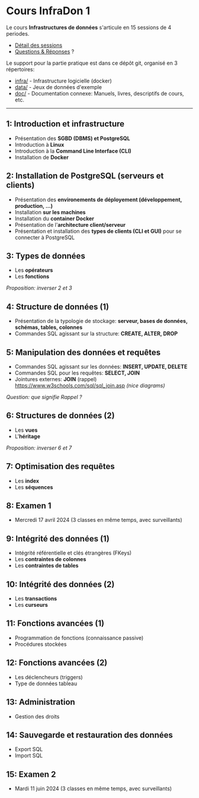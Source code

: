 <!-- ![HEIG-VD](https://heig-vd.ch/images/heig-vd-logo.gif)<br> -->
Cours InfraDon 1
=

Le cours **Infrastructures de données** s'articule en 15 sessions de 4 periodes.
- [Détail des sessions](https://github.com/damiencorpataux/infradon1/wiki)
- [Questions & Réponses](https://github.com/damiencorpataux/infradon1/issues) ?

Le support pour la partie pratique est dans ce dépôt git, organisé en 3 répertoires:
- [infra/](infra/) - Infrastructure logicielle (docker)
- [data/](data/) - Jeux de données d'exemple
- [doc/](doc/) - Documentation connexe: Manuels, livres, descriptifs de cours, etc.

---

1: Introduction et infrastructure
-
- Présentation des **SGBD (DBMS) et PostgreSQL**
- Introduction à **Linux**
- Introduction à la **Command Line Interface (CLI)**
- Installation de **Docker**

2: Installation de PostgreSQL (serveurs et clients)
-
- Présentation des **environements de déployement (développement, production, ...)**
- Installation **sur les machines**
- Installation du **container Docker**
- Présentation de l'**architecture client/serveur**
- Présentation et installation des **types de clients (CLI et GUI)** pour se connecter à PostgreSQL

3: Types de données
-
- Les **opérateurs**
- Les **fonctions**

*Proposition: inverser 2 et 3*

4: Structure de données (1)
-
- Présentation de la typologie de stockage: **serveur, bases de données, schémas, tables, colonnes**
- Commandes SQL agissant sur la structure: **CREATE, ALTER, DROP**

5: Manipulation des données et requêtes
-
- Commandes SQL agissant sur les données: **INSERT, UPDATE, DELETE**
- Commandes SQL pour les requêtes: **SELECT, JOIN**
- Jointures externes: **JOIN** (rappel)
  <br>https://www.w3schools.com/sql/sql_join.asp *(nice diagrams)*

*Question: que signifie Rappel ?*

6: Structures de données (2)
-
- Les **vues**
- L'**héritage**

*Proposition: inverser 6 et 7*

7: Optimisation des requêtes
-
- Les **index**
- Les **séquences**

8: Examen 1
-
- Mercredi 17 avril 2024 (3 classes en même temps, avec surveillants)

9: Intégrité des données (1)
-
- Intégrité référentielle et clés étrangères (FKeys)
- Les **contraintes de colonnes**
- Les **contraintes de tables**

10: Intégrité des données (2)
-
- Les **transactions**
- Les **curseurs**

11: Fonctions avancées (1)
-
- Programmation de fonctions (connaissance passive)
- Procédures stockées

12: Fonctions avancées (2)
-
- Les déclencheurs (triggers)
- Type de données tableau

13: Administration
-
- Gestion des droits

14: Sauvegarde et restauration des données
-
- Export SQL
- Import SQL

15: Examen 2
-
- Mardi 11 juin 2024 (3 classes en même temps, avec surveillants)
